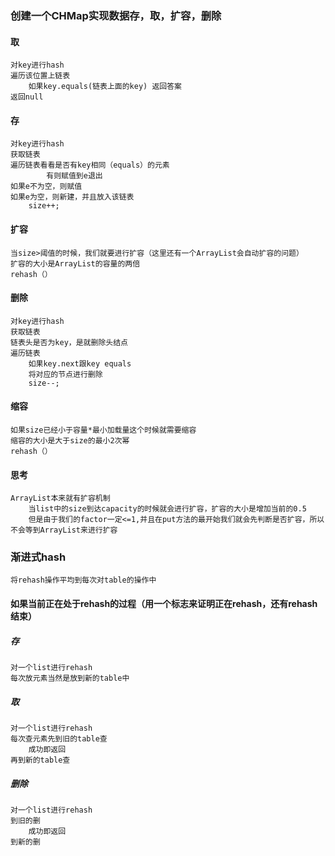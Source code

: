 ### 创建一个CHMap实现数据存，取，扩容，删除
#### 取
    对key进行hash
    遍历该位置上链表
        如果key.equals(链表上面的key) 返回答案
    返回null
#### 存
    对key进行hash
    获取链表
    遍历链表看看是否有key相同（equals）的元素
            有则赋值到e退出
    如果e不为空，则赋值
    如果e为空，则新建，并且放入该链表
        size++;
#### 扩容
    当size>阈值的时候，我们就要进行扩容（这里还有一个ArrayList会自动扩容的问题）
    扩容的大小是ArrayList的容量的两倍
    rehash（）
#### 删除
    对key进行hash
    获取链表
    链表头是否为key，是就删除头结点
    遍历链表
        如果key.next跟key equals
        将对应的节点进行删除
        size--;
#### 缩容
    如果size已经小于容量*最小加载量这个时候就需要缩容
    缩容的大小是大于size的最小2次幂
    rehash（）
#### 思考
    ArrayList本来就有扩容机制
        当list中的size到达capacity的时候就会进行扩容，扩容的大小是增加当前的0.5
        但是由于我们的factor一定<=1,并且在put方法的最开始我们就会先判断是否扩容，所以不会等到ArrayList来进行扩容
### 渐进式hash
    将rehash操作平均到每次对table的操作中
#### 如果当前正在处于rehash的过程（用一个标志来证明正在rehash，还有rehash结束）
##### 存
    对一个list进行rehash
    每次放元素当然是放到新的table中
##### 取
    对一个list进行rehash
    每次查元素先到旧的table查
        成功即返回
    再到新的table查
##### 删除
    对一个list进行rehash
    到旧的删
        成功即返回
    到新的删

    